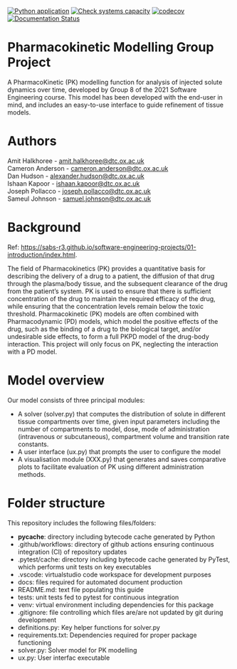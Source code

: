 [![Python application](https://github.com/Software-Engineering-BBSRC-Group-6/PK_modelling/actions/workflows/run-unittests.yml/badge.svg)](https://github.com/Software-Engineering-BBSRC-Group-6/PK_modelling/actions/workflows/run-unittests.yml)
[![Check systems capacity](https://github.com/Software-Engineering-BBSRC-Group-6/PK_modelling/actions/workflows/check-systems-compat.yml/badge.svg)](https://github.com/Software-Engineering-BBSRC-Group-6/PK_modelling/actions/workflows/check-systems-compat.yml)
[![codecov](https://codecov.io/gh/Software-Engineering-BBSRC-Group-6/PK_modelling/branch/main/graph/badge.svg?token=gdzMuuonBd)](https://codecov.io/gh/Software-Engineering-BBSRC-Group-6/PK_modelling)
[![Documentation Status](https://readthedocs.org/projects/pk-proj/badge/?version=latest)](https://pk-proj.readthedocs.io/en/latest/?badge=latest)
# Pharmacokinetic Modelling Group Project

A PharmacoKinetic (PK) modelling function for analysis of injected solute dynamics over time, developed by Group 8 of the 2021 Software Engineering course. This model has been developed with the end-user in mind, and includes an easy-to-use interface to guide refinement of tissue models.
# Authors

Amit Halkhoree - amit.halkhoree@dtc.ox.ac.uk \
Cameron Anderson - cameron.anderson@dtc.ox.ac.uk \
Dan Hudson - alexander.hudson@dtc.ox.ac.uk \
Ishaan Kapoor - ishaan.kapoor@dtc.ox.ac.uk \
Joseph Pollacco - joseph.pollacco@dtc.ox.ac.uk \
Sameul Johnson - samuel.johnson@dtc.ox.ac.uk

# Background
Ref: https://sabs-r3.github.io/software-engineering-projects/01-introduction/index.html.

The field of Pharmacokinetics (PK) provides a quantitative basis for describing the delivery of a drug to a patient, the diffusion of that drug through the plasma/body tissue, and the subsequent clearance of the drug from the patient’s system. PK is used to ensure that there is sufficient concentration of the drug to maintain the required efficacy of the drug, while ensuring that the concentration levels remain below the toxic threshold. Pharmacokinetic (PK) models are often combined with Pharmacodynamic (PD) models, which model the positive effects of the drug, such as the binding of a drug to the biological target, and/or undesirable side effects, to form a full PKPD model of the drug-body interaction. This project will only focus on PK, neglecting the interaction with a PD model.

# Model overview

Our model consists of three principal modules:
- A solver (solver.py) that computes the distribution of solute in different tissue compartments over time, given input parameters including the number of compartments to model, dose,  mode of administration  (intravenous or subcutaneous), compartment volume and transition rate constants.
- A user interface (ux.py) that prompts the user to configure the model
- A visualisation module (XXX.py) that generates and saves comparative plots to facilitate evaluation of PK using different administration methods.

# Folder structure

This repository includes the following files/folders:

- __pycache__: directory including bytecode cache generated by Python
- .github/workflows: directory of github actions ensuring continuous integration (CI) of repository updates 
- .pytest/cache: directory including bytecode cache generated by PyTest, which performs unit tests on key executables
- .vscode: virtualstudio code workspace for development purposes
- docs: files required for automated document production
- README.md: text file populating this guide
- tests: unit tests fed to pytest for continuous integration
- venv: virtual environment including dependencies for this package
- .gitignore: file controlling which files are/are not updated by git during development
- definitions.py: Key helper functions for solver.py
- requirements.txt: Dependencies required for proper package functioning
- solver.py: Solver model for PK modelling
- ux.py: User interfac executable



